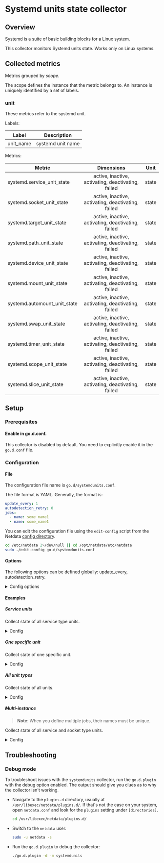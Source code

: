 # Systemd units state collector

## Overview

[Systemd](https://www.freedesktop.org/wiki/Software/systemd/) is a suite of basic building blocks for a Linux system.

This collector monitors Systemd units state. Works only on Linux systems.

## Collected metrics

Metrics grouped by *scope*.

The scope defines the instance that the metric belongs to. An instance is uniquely identified by a set of labels.

### unit

These metrics refer to the systemd unit.

Labels:

| Label     | Description       |
|-----------|-------------------|
| unit_name | systemd unit name |

Metrics:

| Metric                       |                     Dimensions                     | Unit  |
|------------------------------|:--------------------------------------------------:|:-----:|
| systemd.service_unit_state   | active, inactive, activating, deactivating, failed | state |
| systemd.socket_unit_state    | active, inactive, activating, deactivating, failed | state |
| systemd.target_unit_state    | active, inactive, activating, deactivating, failed | state |
| systemd.path_unit_state      | active, inactive, activating, deactivating, failed | state |
| systemd.device_unit_state    | active, inactive, activating, deactivating, failed | state |
| systemd.mount_unit_state     | active, inactive, activating, deactivating, failed | state |
| systemd.automount_unit_state | active, inactive, activating, deactivating, failed | state |
| systemd.swap_unit_state      | active, inactive, activating, deactivating, failed | state |
| systemd.timer_unit_state     | active, inactive, activating, deactivating, failed | state |
| systemd.scope_unit_state     | active, inactive, activating, deactivating, failed | state |
| systemd.slice_unit_state     | active, inactive, activating, deactivating, failed | state |

## Setup

### Prerequisites

#### Enable in go.d.conf.

This collector is disabled by default. You need to explicitly enable it in the `go.d.conf` file.

### Configuration

#### File

The configuration file name is `go.d/systemdunits.conf`.

The file format is YAML. Generally, the format is:

```yaml
update_every: 1
autodetection_retry: 0
jobs:
  - name: some_name1
  - name: some_name1
```

You can edit the configuration file using the `edit-config` script from the
Netdata [config directory](https://github.com/netdata/netdata/blob/master/docs/configure/nodes.md#the-netdata-config-directory).

```bash
cd /etc/netdata 2>/dev/null || cd /opt/netdata/etc/netdata
sudo ./edit-config go.d/systemdunits.conf
```

#### Options

The following options can be defined globally: update_every, autodetection_retry.

<details>
<summary>Config options</summary>

|        Name         | Description                                                                                                     |  Default  | Required |
|:-------------------:|-----------------------------------------------------------------------------------------------------------------|:---------:|:--------:|
|    update_every     | Data collection frequency.                                                                                      |     1     |          |
| autodetection_retry | Re-check interval in seconds. Zero means not to schedule re-check.                                              |     0     |          |
|       include       | Systemd units filter. Pattern syntax is [shell file name pattern](https://golang.org/pkg/path/filepath/#Match). | *.service |          |
|       timeout       | System bus requests timeout.                                                                                    |     1     |          |

</details>

#### Examples

##### Service units

Collect state of all service type units.
<details>
<summary>Config</summary>

```yaml
jobs:
  - name: service
    include:
      - '*.service'
```

</details>

##### One specific unit

Collect state of one specific unit.
<details>
<summary>Config</summary>

```yaml
jobs:
  - name: my-specific-service
    include:
      - 'my-specific.service'
```

</details>

##### All unit types

Collect state of all units.
<details>
<summary>Config</summary>

```yaml
jobs:
  - name: my-specific-service-unit
    include:
      - '*'
```

</details>

##### Multi-instance

> **Note**: When you define multiple jobs, their names must be unique.

Collect state of all service and socket type units.

<details>
<summary>Config</summary>

```yaml
jobs:
  - name: service
    include:
      - '*.service'

  - name: socket
    include:
      - '*.socket'
```

</details>

## Troubleshooting

### Debug mode

To troubleshoot issues with the `systemdunits` collector, run the `go.d.plugin` with the debug option enabled. The
output
should give you clues as to why the collector isn't working.

- Navigate to the `plugins.d` directory, usually at `/usr/libexec/netdata/plugins.d/`. If that's not the case on
  your system, open `netdata.conf` and look for the `plugins` setting under `[directories]`.

  ```bash
  cd /usr/libexec/netdata/plugins.d/
  ```

- Switch to the `netdata` user.

  ```bash
  sudo -u netdata -s
  ```

- Run the `go.d.plugin` to debug the collector:

  ```bash
  ./go.d.plugin -d -m systemdunits
  ```
